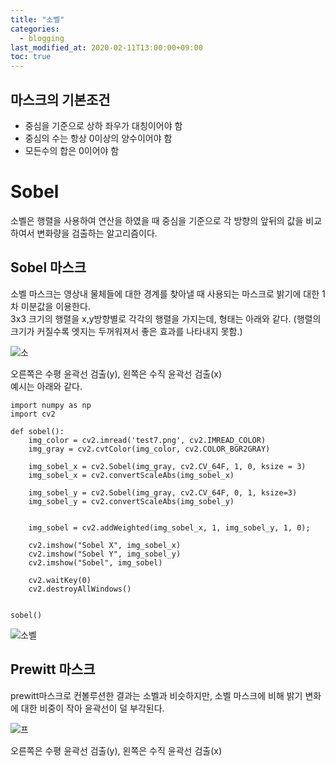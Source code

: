 ```yaml
---
title: "소벨"
categories: 
  - blogging
last_modified_at: 2020-02-11T13:00:00+09:00
toc: true
---
```

## **마스크의 기본조건**  
* 중심을 기준으로 상하 좌우가 대칭이어야 함  
* 중심의 수는 항상 0이상의 양수이어야 함  
* 모든수의 합은 0이어야 함  

# **Sobel**
소벨은 행렬을 사용하여 연산을 하였을 때 중심을 기준으로 각 방향의 앞뒤의 값을 비교하여서 변화량을 검출하는 알고리즘이다.  

## **Sobel 마스크**
소벨 마스크는 영상내 물체들에 대한 경계를 찾아낼 때 사용되는 마스크로 밝기에 대한 1차 미분값을 이용한다.  
3x3 크기의 행렬을 x,y방향별로 각각의 행렬을 가지는데, 형태는 아래와 같다. (행렬의 크기가 커질수록 엣지는 두꺼워져서 좋은 효과를 나타내지 못함.)  

![소](https://user-images.githubusercontent.com/59803206/74206869-86f73080-4cc0-11ea-8a62-1d4202b0379c.PNG)

오른쪽은 수평 윤곽선 검출(y), 왼쪽은 수직 윤곽선 검출(x)  
예시는 아래와 같다.  
```
import numpy as np
import cv2

def sobel():
    img_color = cv2.imread('test7.png', cv2.IMREAD_COLOR)
    img_gray = cv2.cvtColor(img_color, cv2.COLOR_BGR2GRAY)

    img_sobel_x = cv2.Sobel(img_gray, cv2.CV_64F, 1, 0, ksize = 3)
    img_sobel_x = cv2.convertScaleAbs(img_sobel_x)

    img_sobel_y = cv2.Sobel(img_gray, cv2.CV_64F, 0, 1, ksize=3)
    img_sobel_y = cv2.convertScaleAbs(img_sobel_y)


    img_sobel = cv2.addWeighted(img_sobel_x, 1, img_sobel_y, 1, 0);

    cv2.imshow("Sobel X", img_sobel_x)
    cv2.imshow("Sobel Y", img_sobel_y)
    cv2.imshow("Sobel", img_sobel)

    cv2.waitKey(0)
    cv2.destroyAllWindows()


sobel()
```  
![소벨](https://user-images.githubusercontent.com/59803206/74208189-c2482e00-4cc5-11ea-888c-3b4fb062da7e.PNG)


## **Prewitt 마스크**  
prewitt마스크로 컨볼루션한 결과는 소벨과 비슷하지만, 소벨 마스크에 비해 밝기 변화에 대한 비중이 작아 윤곽선이 덜 부각된다.  

![프](https://user-images.githubusercontent.com/59803206/74206882-95454c80-4cc0-11ea-8b06-011a9508440f.PNG)

오른쪽은 수평 윤곽선 검출(y), 왼쪽은 수직 윤곽선 검출(x)  
